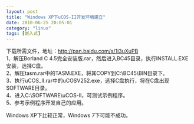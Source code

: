```yaml
---
layout: post
title: "Windows XP下uCOS-II开发环境建立"
date: 2010-06-25 20:05:01
category: "linux"
tags: [嵌入式]
---
```

下载所需文件，地址：<http://pan.baidu.com/s/1i3uXuPB>  
1、解压Borland C 4.5完全安装版.rar，然后进入BC45目录，执行INSTALL.EXE安装，选择C盘。  
2、解压tasm.rar中的TASM.EXE，将其COPY到C:\BC45\BIN目录下。  
3、执行uCOS_II.rar中的uCOSV252.exe，选择C盘执行，将在C盘出现SOFTWARE目录。  
4、进入C:\SOFTWARE\uCOS-II，可测试示例程序。  
5、参考示例程序开发自己的应用。  

Windows XP下比较正常，Windows 7下可能不成功。  
